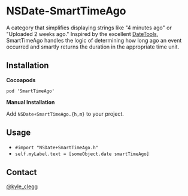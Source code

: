 NSDate-SmartTimeAgo
===================

A category that simplifies displaying strings like "4 minutes ago" or "Uploaded 2 weeks ago." Inspired by the excellent [DateTools](https://github.com/MatthewYork/DateTools), SmartTimeAgo handles the logic of determining how long ago an event occurred and smartly returns the duration in the appropriate time unit.

## Installation

**Cocoapods**

<code>pod 'SmartTimeAgo'</code>

**Manual Installation**

Add <code>NSDate+SmartTimeAgo.{h,m}</code> to your project.

## Usage

* <code>#import "NSDate+SmartTimeAgo.h"</code>
* <code>self.myLabel.text = [someObject.date smartTimeAgo]</code>

## Contact

[@kyle_clegg](https://twitter.com/kyle_clegg)
